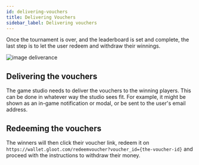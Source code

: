 ```yaml
---
id: delivering-vouchers
title: Delivering Vouchers
sidebar_label: Delivering vouchers
---
```


Once the tournament is over, and the leaderboard is set and complete, the last step is to let the user redeem and withdraw their winnings.

![image deliverance](assets/voucher/deliverance.png)

## Delivering the vouchers

The game studio needs to deliver the vouchers to the winning players. This can be done in whatever way the studio sees fit. For example, it might be shown as an in-game notification or modal, or be sent to the user's email address.

## Redeeming the vouchers

The winners will then click their voucher link, redeem it on `https://wallet.gloot.com/redeemvoucher?voucher_id={the-voucher-id}` and proceed with the instructions to withdraw their money.
